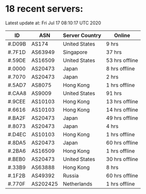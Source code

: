 # 18 recent servers:

Latest update at: Fri Jul 17 08:10:17 UTC 2020

| ID | ASN | Server Country | Online |
| -- | --- | -------------- | ------ |
| #.D09B | AS174 | United States | 9 hrs |
| #.7F1D | AS63949 | Singapore | 37 hrs |
| #.59DE | AS16509 | United States | 53 hrs offline |
| #.0000 | AS20473 | Japan | 8 hrs offline |
| #.7070 | AS20473 | Japan | 2 hrs |
| #.5AD7 | AS8075 | Hong Kong | 1 hrs offline |
| #.CAA8 | AS9009 | United States | 91 hrs |
| #.9CEE | AS10103 | Hong Kong | 13 hrs offline |
| #.6616 | AS10103 | Hong Kong | 14 hrs offline |
| #.BA2F | AS20473 | Japan | 49 hrs offline |
| #.8073 | AS20473 | Japan | 4 hrs |
| #.D4EC | AS10103 | Hong Kong | 1 hrs offline |
| #.8DA5 | AS20473 | Japan | 60 hrs offline |
| #.2BA6 | AS16509 | Hong Kong | 1 hrs offline |
| #.BEB0 | AS20473 | United States | 30 hrs offline |
| #.33B9 | AS63888 | Hong Kong | 8 hrs |
| #.1F2B | AS49392 | Russia | 60 hrs offline |
| #.770F | AS202425 | Netherlands | 1 hrs offline |

